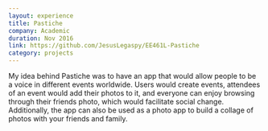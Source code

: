 ```yaml
---
layout: experience
title: Pastiche
company: Academic
duration: Nov 2016
link: https://github.com/JesusLegaspy/EE461L-Pastiche
category: projects
---
```

My idea behind Pastiche was to have an app that would allow people to be a voice 
in different events worldwide. Users would create events, attendees of an event 
would add their photos to it, and everyone can enjoy browsing through their friends 
photo, which would facilitate social change. Additionally, the app can also be used 
as a photo app to build a collage of photos with your friends and family.
